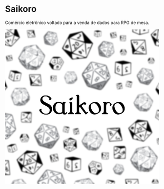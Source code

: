 # Saikoro

Comércio eletrônico voltado para a venda de dados para RPG de mesa.

![Logo Saikoro](https://github.com/VitorGK/Rechner/blob/master/Logo%20Saikoro.png)
